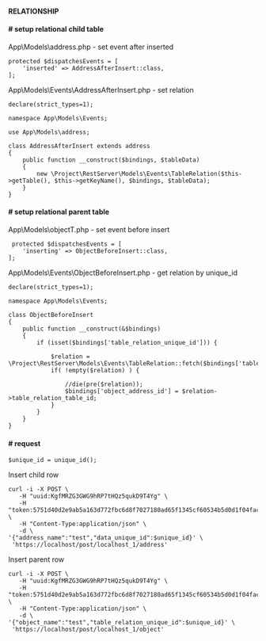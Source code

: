 #### RELATIONSHIP

#### # setup relational child table

App\Models\address.php - set event after inserted
```
protected $dispatchesEvents = [
    'inserted' => AddressAfterInsert::class,
];
```

App\Models\Events\AddressAfterInsert.php - set relation

```
declare(strict_types=1);

namespace App\Models\Events;

use App\Models\address;

class AddressAfterInsert extends address
{
    public function __construct($bindings, $tableData)
    {
        new \Project\RestServer\Models\Events\TableRelation($this->getTable(), $this->getKeyName(), $bindings, $tableData);
    }
}
```

#### # setup relational parent table

App\Models\objectT.php - set event before insert
```
 protected $dispatchesEvents = [
    'inserting' => ObjectBeforeInsert::class,
];
```

App\Models\Events\ObjectBeforeInsert.php - get relation by unique_id

```
declare(strict_types=1);

namespace App\Models\Events;

class ObjectBeforeInsert
{
    public function __construct(&$bindings)
    {
        if (isset($bindings['table_relation_unique_id'])) {

            $relation = \Project\RestServer\Models\Events\TableRelation::fetch($bindings['table_relation_unique_id']);
            if( !empty($relation) ) {
                
                //die(pre($relation));
                $bindings['object_address_id'] = $relation->table_relation_table_id;
            }
        }
    }
}
```

#### # request

```
$unique_id = unique_id();
```
Insert child row

```
curl -i -X POST \
   -H "uuid:KgfMRZG3GWG9hRP7tHQz5qukD9T4Yg" \
   -H "token:5751d40d2e9ab5a163d772fbc6d8f7027180ad65f1345cf60534b5d0d1f04facd35271987f05e0c8c9e8b5ba6a881bbe7bcce7521d5d995bdf08bc2ea00bc7dd" \
   -H "Content-Type:application/json" \
   -d \
'{"address_name":"test","data_unique_id":$unique_id}' \
 'https://localhost/post/localhost_1/address'
```

Insert parent row

```
curl -i -X POST \
   -H "uuid:KgfMRZG3GWG9hRP7tHQz5qukD9T4Yg" \
   -H "token:5751d40d2e9ab5a163d772fbc6d8f7027180ad65f1345cf60534b5d0d1f04facd35271987f05e0c8c9e8b5ba6a881bbe7bcce7521d5d995bdf08bc2ea00bc7dd" \
   -H "Content-Type:application/json" \
   -d \
'{"object_name":"test","table_relation_unique_id":$unique_id}' \
 'https://localhost/post/localhost_1/object'
```
